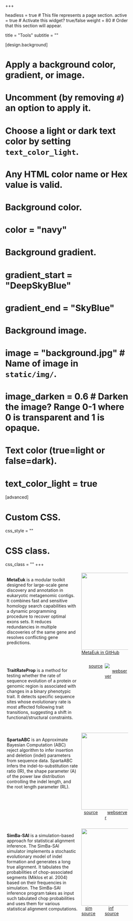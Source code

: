 +++

headless = true  # This file represents a page section.
active = true  # Activate this widget? true/false
weight = 80  # Order that this section will appear.

title = "Tools"
subtitle = ""

[design.background]
  # Apply a background color, gradient, or image.
  #   Uncomment (by removing `#`) an option to apply it.
  #   Choose a light or dark text color by setting `text_color_light`.
  #   Any HTML color name or Hex value is valid.
  
  # Background color.
  # color = "navy"
  
  # Background gradient.
  # gradient_start = "DeepSkyBlue"
  # gradient_end = "SkyBlue"
  
  # Background image.
  # image = "background.jpg"  # Name of image in `static/img/`.
  # image_darken = 0.6  # Darken the image? Range 0-1 where 0 is transparent and 1 is opaque.

  # Text color (true=light or false=dark).
  # text_color_light = true  
  
[advanced]
 # Custom CSS. 
 css_style = ""
 
 # CSS class.
 css_class = ""
+++

<style>
* {
  box-sizing: border-box;
}

.columnEqL {
  float: left;
  width: 50%;
  padding: 0px;
}

.columnEqR {
  float: right;
  width: 50%;
  padding: 0px;
}

.columnWide {
  float: left;
  width: 60%;
  padding: 5px;
}

.columnNarrow {
  float: left;
  width: 40%;
  padding: 5px;
}

/* Clear floats after the columns */
.row:after {
  content: "";
  display: table;
  clear: both;
}
</style>

<div class="row">
  <div class="columnWide">
    <p><b>MetaEuk</b> is a modular toolkit designed for large-scale gene discovery and annotation in eukaryotic metagenomic contigs. It combines fast and sensitive homology search capabilities with a dynamic programming procedure to recover optimal exons sets. It reduces redundancies in multiple discoveries of the same gene and resolves conflicting gene predictions.
	</p>
  </div>
  <div class="columnNarrow">
	<img src="img\MetaEuk.png" style="height: 250px"/>
	<a href="https://github.com/soedinglab/metaeuk" target="_blank">MetaEuk in GitHub</a>
  </div>
</div>

<br>

<div class="row">
  <div class="columnWide">
    <p><b>TraitRateProp</b> is a method for testing whether the rate of sequence evolution of a protein or genomic region is associated with changes in a binary phenotypic trait. It detects specific sequence sites whose evolutionary rate is most affected following trait transitions, suggesting a shift in functional/structural constraints.
	</p>
  </div>
  <div class="columnNarrow">
	<img src="img\trait_rate_prop_logo.jpg"/>
	<div class="columnEqL">
		&nbsp&nbsp&nbsp&nbsp&nbsp&nbsp<a href="http://traitrate.tau.ac.il/prop/source.php" target="_blank">source</a>
	</div>
	<div class="columnEqR">
		&nbsp&nbsp&nbsp&nbsp&nbsp&nbsp<a href="http://traitrate.tau.ac.il/prop/" target="_blank">webserver</a>
	</div>
  </div>
</div>

<br>

<div class="row">
  <div class="columnWide">
    <p><b>SpartaABC</b> is an Approximate Bayesian Computation (ABC) reject algorithm to infer insertion and deletion (indel) parameters from sequence data. SpartaABC infers the indel-to-substitution rate ratio (IR), the shape parameter (A) of the power law distribution controlling the indel length, and the root length parameter (RL).
	</p>
  </div>
  <div class="columnNarrow">
	<img src="img\SpartaABC_logo.gif" style="height: 250px"/>
	<div class="columnEqL">
		&nbsp&nbsp<a href="http://spartaabc.tau.ac.il/webserver/source.php" target="_blank">source</a>
	</div>
	<div class="columnEqR">
		&nbsp&nbsp<a href="http://spartaabc.tau.ac.il/webserver/" target="_blank">webserver</a>
	</div>
  </div>
</div>

<br>

<div class="row">
  <div class="columnWide">
    <p><b>SimBa-SAl</b> is a simulation-based approach for statistical alignment inference. The SimBa-SAl simulator implements a stochastic evolutionary model of indel formation and generates a long true alignment. It tabulates the probabilities of chop-associated segments (Miklos et al. 2004) based on their frequencies in simulation. The SimBa-SAl inference program takes as input such tabulated chop probabilities and uses them for various statistical alignment computations.
	</p>
  </div>
  <div class="columnNarrow">
	<img src="img\SimBa_SAl_logo.png" style="height: 250px"/>
	<div class="columnEqL">
		&nbsp&nbsp&nbsp<a href="https://github.com/elileka/SimBa_SAl_sim" target="_blank">sim source</a>
	</div>
	<div class="columnEqR">
		&nbsp&nbsp&nbsp<a href="https://github.com/elileka/SimBa_SAl_inf" target="_blank">inf source</a>
	</div>
  </div>
</div>


